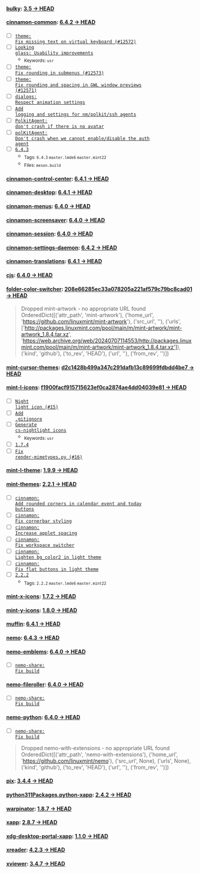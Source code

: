 
#### [bulky](https://github.com/linuxmint/bulky): [3.5 → HEAD](https://github.com/linuxmint/bulky/compare/3.5...HEAD)


#### [cinnamon-common](https://github.com/linuxmint/cinnamon): [6.4.2 → HEAD](https://github.com/linuxmint/cinnamon/compare/6.4.2...HEAD)

- [ ] [<code>theme: Fix missing text on virtual keyboard (#12572)</code>](https://github.com/linuxmint/cinnamon/commit/6029c9a0113930f69417d7d67320f1e12f8770d5)
- [ ] [<code>Looking glass: Usability improvements</code>](https://github.com/linuxmint/cinnamon/commit/e955be78d583e911a34c34a061f81ae009e7d0ac)
  - <sub>Keywords: <code>usr</code></sub>
- [ ] [<code>theme: Fix rounding in submenus (#12573)</code>](https://github.com/linuxmint/cinnamon/commit/63b67e48085210a65172c1af9e84c7e9e0d01c57)
- [ ] [<code>theme: Fix rounding and spacing in GWL window previews (#12571)</code>](https://github.com/linuxmint/cinnamon/commit/9489d1249e1c2c17095b08facc979c82d0f15cf7)
- [ ] [<code>dialogs: Respect animation settings</code>](https://github.com/linuxmint/cinnamon/commit/67bef86ee5452df97a6fa3487a8f154f97af6b7b)
- [ ] [<code>Add logging and settings for nm/polkit/ssh agents</code>](https://github.com/linuxmint/cinnamon/commit/26a31d5d60605fb8d40ccece409c48750231bb5c)
- [ ] [<code>PolkitAgent: don't crash if there is no avatar</code>](https://github.com/linuxmint/cinnamon/commit/c48a5968b45273c8ae3bdb2a3addbbcf048d33e4)
- [ ] [<code>polKitAgent: Don't crash when we cannot enable/disable the auth agent</code>](https://github.com/linuxmint/cinnamon/commit/f60d20f17f2944e706616061e2a306a30df384bc)
- [ ] [<code>6.4.3</code>](https://github.com/linuxmint/cinnamon/commit/0077d3daad778d2ebf28a4526f52676cbf662d64)
  - <sub>Tags: <code>6.4.3</code> <code>master.lmde6</code> <code>master.mint22</code></sub>
  - <sub>Files: <code>meson.build</code></sub>

#### [cinnamon-control-center](https://github.com/linuxmint/cinnamon-control-center): [6.4.1 → HEAD](https://github.com/linuxmint/cinnamon-control-center/compare/6.4.1...HEAD)


#### [cinnamon-desktop](https://github.com/linuxmint/cinnamon-desktop): [6.4.1 → HEAD](https://github.com/linuxmint/cinnamon-desktop/compare/6.4.1...HEAD)


#### [cinnamon-menus](https://github.com/linuxmint/cinnamon-menus): [6.4.0 → HEAD](https://github.com/linuxmint/cinnamon-menus/compare/6.4.0...HEAD)


#### [cinnamon-screensaver](https://github.com/linuxmint/cinnamon-screensaver): [6.4.0 → HEAD](https://github.com/linuxmint/cinnamon-screensaver/compare/6.4.0...HEAD)


#### [cinnamon-session](https://github.com/linuxmint/cinnamon-session): [6.4.0 → HEAD](https://github.com/linuxmint/cinnamon-session/compare/6.4.0...HEAD)


#### [cinnamon-settings-daemon](https://github.com/linuxmint/cinnamon-settings-daemon): [6.4.2 → HEAD](https://github.com/linuxmint/cinnamon-settings-daemon/compare/6.4.2...HEAD)


#### [cinnamon-translations](https://github.com/linuxmint/cinnamon-translations): [6.4.1 → HEAD](https://github.com/linuxmint/cinnamon-translations/compare/6.4.1...HEAD)


#### [cjs](https://github.com/linuxmint/cjs): [6.4.0 → HEAD](https://github.com/linuxmint/cjs/compare/6.4.0...HEAD)


#### [folder-color-switcher](https://github.com/linuxmint/folder-color-switcher): [208e66285ec33a078205a221af579c79bc8cad01 → HEAD](https://github.com/linuxmint/folder-color-switcher/compare/208e66285ec33a078205a221af579c79bc8cad01...HEAD)

> Dropped mint-artwork - no appropriate URL found OrderedDict([('attr_path', 'mint-artwork'), ('home_url', 'https://github.com/linuxmint/mint-artwork'), ('src_url', ''), ('urls', ['http://packages.linuxmint.com/pool/main/m/mint-artwork/mint-artwork_1.8.4.tar.xz', 'https://web.archive.org/web/20240707114553/http://packages.linuxmint.com/pool/main/m/mint-artwork/mint-artwork_1.8.4.tar.xz']), ('kind', 'github'), ('to_rev', 'HEAD'), ('url', ''), ('from_rev', '')])


#### [mint-cursor-themes](https://github.com/linuxmint/mint-cursor-themes): [d2c1428b499a347c291dafb13c89699fdbdd4be7 → HEAD](https://github.com/linuxmint/mint-cursor-themes/compare/d2c1428b499a347c291dafb13c89699fdbdd4be7...HEAD)


#### [mint-l-icons](https://github.com/linuxmint/mint-l-icons): [f1900facf915715623ef0ca2874ae4dd04039e81 → HEAD](https://github.com/linuxmint/mint-l-icons/compare/f1900facf915715623ef0ca2874ae4dd04039e81...HEAD)

- [ ] [<code>Night light icon (#15)</code>](https://github.com/linuxmint/mint-l-icons/commit/6887d6c7a3b4484647624a0db4e42e090908a4db)
- [ ] [<code>Add .gitignore</code>](https://github.com/linuxmint/mint-l-icons/commit/599a7c7b293af75a87f8b148674b6a81ac7d0e93)
- [ ] [<code>Generate cs-nightlight icons</code>](https://github.com/linuxmint/mint-l-icons/commit/2248dc9697eb339a026dd86f7df21def657ccaf2)
  - <sub>Keywords: <code>usr</code></sub>
- [ ] [<code>1.7.4</code>](https://github.com/linuxmint/mint-l-icons/commit/b442277c822c92f7bb68282cb82c7d1a98e3fd37)
- [ ] [<code>Fix render-mimetypes.py (#16)</code>](https://github.com/linuxmint/mint-l-icons/commit/a2d000a933d0ab4053d47650f1229fc6da8d2ae7)

#### [mint-l-theme](https://github.com/linuxmint/mint-l-theme): [1.9.9 → HEAD](https://github.com/linuxmint/mint-l-theme/compare/1.9.9...HEAD)


#### [mint-themes](https://github.com/linuxmint/mint-themes): [2.2.1 → HEAD](https://github.com/linuxmint/mint-themes/compare/2.2.1...HEAD)

- [ ] [<code>cinnamon: Add rounded corners in calendar event and today buttons</code>](https://github.com/linuxmint/mint-themes/commit/01a6c4df522a163b7b79e686e748efe23fa13ed2)
- [ ] [<code>cinnamon: Fix cornerbar styling</code>](https://github.com/linuxmint/mint-themes/commit/c75e644df5e974e708809ef746573121c832083a)
- [ ] [<code>cinnamon: Increase applet spacing</code>](https://github.com/linuxmint/mint-themes/commit/986a0ab0dd0080c8424285f91073b7a08be0b4df)
- [ ] [<code>cinnamon: Fix workspace switcher</code>](https://github.com/linuxmint/mint-themes/commit/9fc7040bd4c7771677f8e05b257bab0bb64758f1)
- [ ] [<code>cinnamon: Lighten bg_color2 in light theme</code>](https://github.com/linuxmint/mint-themes/commit/1bf628e23134020bd0febf539df27e0910844275)
- [ ] [<code>cinnamon: Fix flat buttons in light theme</code>](https://github.com/linuxmint/mint-themes/commit/4abc2cf56c25d97606f7d469b943ab94e318536d)
- [ ] [<code>2.2.2</code>](https://github.com/linuxmint/mint-themes/commit/03c873b1ee834e2dede0e76cdb0d6273a2c537fd)
  - <sub>Tags: <code>2.2.2</code> <code>master.lmde6</code> <code>master.mint22</code></sub>

#### [mint-x-icons](https://github.com/linuxmint/mint-x-icons): [1.7.2 → HEAD](https://github.com/linuxmint/mint-x-icons/compare/1.7.2...HEAD)


#### [mint-y-icons](https://github.com/linuxmint/mint-y-icons): [1.8.0 → HEAD](https://github.com/linuxmint/mint-y-icons/compare/1.8.0...HEAD)


#### [muffin](https://github.com/linuxmint/muffin): [6.4.1 → HEAD](https://github.com/linuxmint/muffin/compare/6.4.1...HEAD)


#### [nemo](https://github.com/linuxmint/nemo): [6.4.3 → HEAD](https://github.com/linuxmint/nemo/compare/6.4.3...HEAD)


#### [nemo-emblems](https://github.com/linuxmint/nemo-extensions): [6.4.0 → HEAD](https://github.com/linuxmint/nemo-extensions/compare/6.4.0...HEAD)

- [ ] [<code>nemo-share: Fix build</code>](https://github.com/linuxmint/nemo-extensions/commit/9cd1e8909f0c536e465662c1edd949dce554e990)

#### [nemo-fileroller](https://github.com/linuxmint/nemo-extensions): [6.4.0 → HEAD](https://github.com/linuxmint/nemo-extensions/compare/6.4.0...HEAD)

- [ ] [<code>nemo-share: Fix build</code>](https://github.com/linuxmint/nemo-extensions/commit/9cd1e8909f0c536e465662c1edd949dce554e990)

#### [nemo-python](https://github.com/linuxmint/nemo-extensions): [6.4.0 → HEAD](https://github.com/linuxmint/nemo-extensions/compare/6.4.0...HEAD)

- [ ] [<code>nemo-share: Fix build</code>](https://github.com/linuxmint/nemo-extensions/commit/9cd1e8909f0c536e465662c1edd949dce554e990)
> Dropped nemo-with-extensions - no appropriate URL found OrderedDict([('attr_path', 'nemo-with-extensions'), ('home_url', 'https://github.com/linuxmint/nemo'), ('src_url', None), ('urls', None), ('kind', 'github'), ('to_rev', 'HEAD'), ('url', ''), ('from_rev', '')])


#### [pix](https://github.com/linuxmint/pix): [3.4.4 → HEAD](https://github.com/linuxmint/pix/compare/3.4.4...HEAD)


#### [python311Packages.python-xapp](https://github.com/linuxmint/python-xapp): [2.4.2 → HEAD](https://github.com/linuxmint/python-xapp/compare/2.4.2...HEAD)


#### [warpinator](https://github.com/linuxmint/warpinator): [1.8.7 → HEAD](https://github.com/linuxmint/warpinator/compare/1.8.7...HEAD)


#### [xapp](https://github.com/linuxmint/xapp): [2.8.7 → HEAD](https://github.com/linuxmint/xapp/compare/2.8.7...HEAD)


#### [xdg-desktop-portal-xapp](https://github.com/linuxmint/xdg-desktop-portal-xapp): [1.1.0 → HEAD](https://github.com/linuxmint/xdg-desktop-portal-xapp/compare/1.1.0...HEAD)


#### [xreader](https://github.com/linuxmint/xreader): [4.2.3 → HEAD](https://github.com/linuxmint/xreader/compare/4.2.3...HEAD)


#### [xviewer](https://github.com/linuxmint/xviewer): [3.4.7 → HEAD](https://github.com/linuxmint/xviewer/compare/3.4.7...HEAD)

